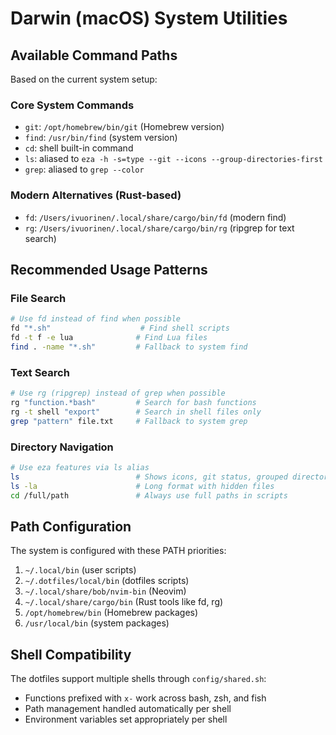 # Darwin (macOS) System Utilities

## Available Command Paths

Based on the current system setup:

### Core System Commands

- `git`: `/opt/homebrew/bin/git` (Homebrew version)
- `find`: `/usr/bin/find` (system version)
- `cd`: shell built-in command
- `ls`: aliased to `eza -h -s=type --git --icons --group-directories-first`
- `grep`: aliased to `grep --color`

### Modern Alternatives (Rust-based)

- `fd`: `/Users/ivuorinen/.local/share/cargo/bin/fd` (modern find)
- `rg`: `/Users/ivuorinen/.local/share/cargo/bin/rg` (ripgrep for text search)

## Recommended Usage Patterns

### File Search

```bash
# Use fd instead of find when possible
fd "*.sh"                    # Find shell scripts
fd -t f -e lua              # Find Lua files
find . -name "*.sh"         # Fallback to system find
```

### Text Search

```bash
# Use rg (ripgrep) instead of grep when possible
rg "function.*bash"         # Search for bash functions
rg -t shell "export"        # Search in shell files only
grep "pattern" file.txt     # Fallback to system grep
```

### Directory Navigation

```bash
# Use eza features via ls alias
ls                          # Shows icons, git status, grouped directories
ls -la                      # Long format with hidden files
cd /full/path               # Always use full paths in scripts
```

## Path Configuration

The system is configured with these PATH priorities:

1. `~/.local/bin` (user scripts)
2. `~/.dotfiles/local/bin` (dotfiles scripts)
3. `~/.local/share/bob/nvim-bin` (Neovim)
4. `~/.local/share/cargo/bin` (Rust tools like fd, rg)
5. `/opt/homebrew/bin` (Homebrew packages)
6. `/usr/local/bin` (system packages)

## Shell Compatibility

The dotfiles support multiple shells through `config/shared.sh`:

- Functions prefixed with `x-` work across bash, zsh, and fish
- Path management handled automatically per shell
- Environment variables set appropriately per shell
